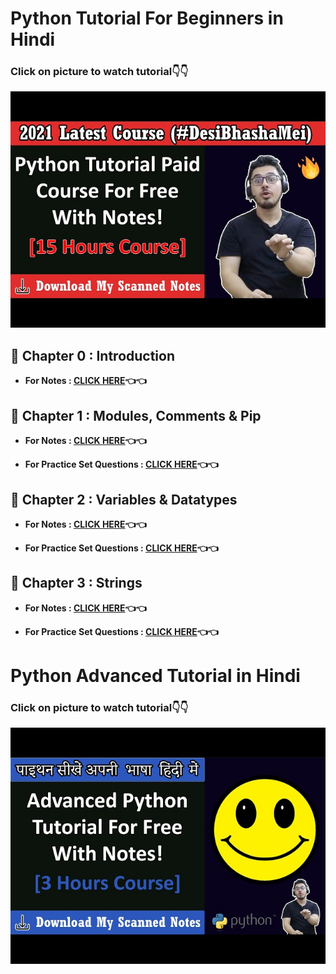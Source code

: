 # Python Tutorial For Beginners in Hindi 

### Click on picture to watch tutorial👇👇

[![PYTHON Tutorial by Code With Harry](https://github.com/kishanrajput23/Self-Learning/blob/main/Python/gfDE2a7MKjA-SD.jpg)](https://youtu.be/gfDE2a7MKjA "PYTHON Tutorial by Code With Harry")


## 🔸 Chapter 0 : Introduction

- **For Notes : [CLICK HERE](https://github.com/kishanrajput23/Self-Learning/blob/main/Python/Chapter%200/Chapter%200.pdf)👈👈**


## 🔸 Chapter 1 : Modules, Comments & Pip

- **For Notes : [CLICK HERE](https://github.com/kishanrajput23/Self-Learning/blob/main/Python/Chapter%201/Chapter%201%20Python.pdf)👈👈**

- **For Practice Set Questions : [CLICK HERE](https://github.com/kishanrajput23/Self-Learning/blob/main/Python/Chapter%201/Chapter%201%20-%20Practice%20set.pdf)👈👈**


## 🔸 Chapter 2 : Variables & Datatypes

- **For Notes : [CLICK HERE](https://github.com/kishanrajput23/Self-Learning/blob/main/Python/Chapter%202/Chapter%202.pdf)👈👈**


- **For Practice Set Questions : [CLICK HERE](https://github.com/kishanrajput23/Self-Learning/blob/main/Python/Chapter%202/Chapter%202%20-%20Practice.pdf)👈👈**


## 🔸 Chapter 3 : Strings

- **For Notes : [CLICK HERE]()👈👈**


- **For Practice Set Questions : [CLICK HERE]()👈👈**


# Python Advanced Tutorial in Hindi 

### Click on picture to watch tutorial👇👇

[![PYTHON Tutorial by Code With Harry](https://github.com/kishanrajput23/Self-Learning/blob/main/Python/61a7UkDO50s-SD.jpg)](https://youtu.be/61a7UkDO50s "PYTHON Advanced Tutorial by Code With Harry")

